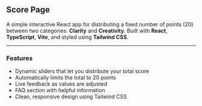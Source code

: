 ## Score Page

A simple interactive React app for distributing a fixed number of points (20) between two categories: **Clarity** and **Creativity**. Built with **React**, **TypeScript**, **Vite**, and styled using **Tailwind CSS**.

---

### Features

- Dynamic sliders that let you distribute your total score
- Automatically limits the total to 20 points
- Live feedback as values are adjusted
- FAQ section with helpful information
- Clean, responsive design using Tailwind CSS
